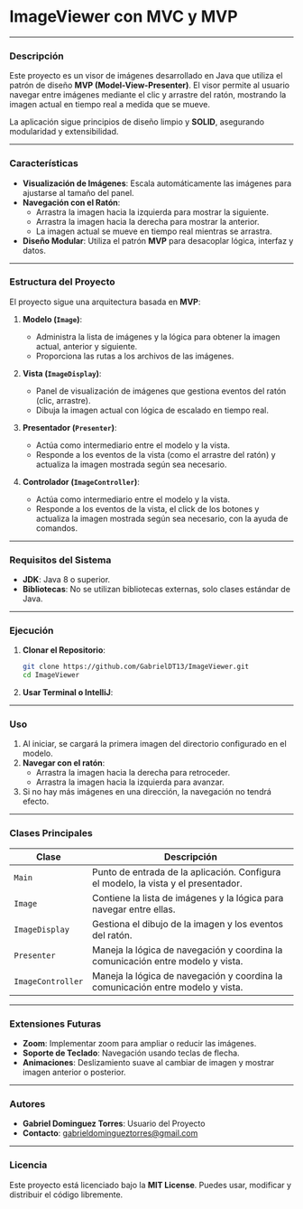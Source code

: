 
# ImageViewer con MVC y MVP

---

### **Descripción**
Este proyecto es un visor de imágenes desarrollado en Java que utiliza el patrón de diseño **MVP (Model-View-Presenter)**. El visor permite al usuario navegar entre imágenes mediante el clic y arrastre del ratón, mostrando la imagen actual en tiempo real a medida que se mueve. 

La aplicación sigue principios de diseño limpio y **SOLID**, asegurando modularidad y extensibilidad.

---

### **Características**
- **Visualización de Imágenes**: Escala automáticamente las imágenes para ajustarse al tamaño del panel.
- **Navegación con el Ratón**: 
  - Arrastra la imagen hacia la izquierda para mostrar la siguiente.
  - Arrastra la imagen hacia la derecha para mostrar la anterior.
  - La imagen actual se mueve en tiempo real mientras se arrastra.
- **Diseño Modular**: Utiliza el patrón **MVP** para desacoplar lógica, interfaz y datos.

---

### **Estructura del Proyecto**
El proyecto sigue una arquitectura basada en **MVP**:

1. **Modelo (`Image`)**:
   - Administra la lista de imágenes y la lógica para obtener la imagen actual, anterior y siguiente.
   - Proporciona las rutas a los archivos de las imágenes.
   
2. **Vista (`ImageDisplay`)**:
   - Panel de visualización de imágenes que gestiona eventos del ratón (clic, arrastre).
   - Dibuja la imagen actual con lógica de escalado en tiempo real.

3. **Presentador (`Presenter`)**:
   - Actúa como intermediario entre el modelo y la vista.
   - Responde a los eventos de la vista (como el arrastre del ratón) y actualiza la imagen mostrada según sea necesario.

4. **Controlador (`ImageController`)**:
   - Actúa como intermediario entre el modelo y la vista.
   - Responde a los eventos de la vista, el click de los botones y actualiza la imagen mostrada según sea necesario, con la ayuda de comandos.

---

### **Requisitos del Sistema**
- **JDK**: Java 8 o superior.
- **Bibliotecas**: No se utilizan bibliotecas externas, solo clases estándar de Java.

---

### **Ejecución**
1. **Clonar el Repositorio**:
   ```bash
   git clone https://github.com/GabrielDT13/ImageViewer.git
   cd ImageViewer
   ```

2. **Usar Terminal o IntelliJ**:

---

### **Uso**
1. Al iniciar, se cargará la primera imagen del directorio configurado en el modelo.
2. **Navegar con el ratón**:
   - Arrastra la imagen hacia la derecha para retroceder.
   - Arrastra la imagen hacia la izquierda para avanzar.
3. Si no hay más imágenes en una dirección, la navegación no tendrá efecto.

---

### **Clases Principales**
| Clase                | Descripción                                                                 |
|----------------------|-----------------------------------------------------------------------------|
| `Main`              | Punto de entrada de la aplicación. Configura el modelo, la vista y el presentador. |
| `Image`        | Contiene la lista de imágenes y la lógica para navegar entre ellas.         |
| `ImageDisplay`  | Gestiona el dibujo de la imagen y los eventos del ratón.                   |
| `Presenter`         | Maneja la lógica de navegación y coordina la comunicación entre modelo y vista. |
| `ImageController`         | Maneja la lógica de navegación y coordina la comunicación entre modelo y vista. |

---

### **Extensiones Futuras**
- **Zoom**: Implementar zoom para ampliar o reducir las imágenes.
- **Soporte de Teclado**: Navegación usando teclas de flecha.
- **Animaciones**: Deslizamiento suave al cambiar de imagen y mostrar imagen anterior o posterior.

---

### **Autores**
- **Gabriel Dominguez Torres**: Usuario del Proyecto
- **Contacto**: gabrieldomingueztorres@gmail.com

---

### **Licencia**
Este proyecto está licenciado bajo la **MIT License**. Puedes usar, modificar y distribuir el código libremente. 

